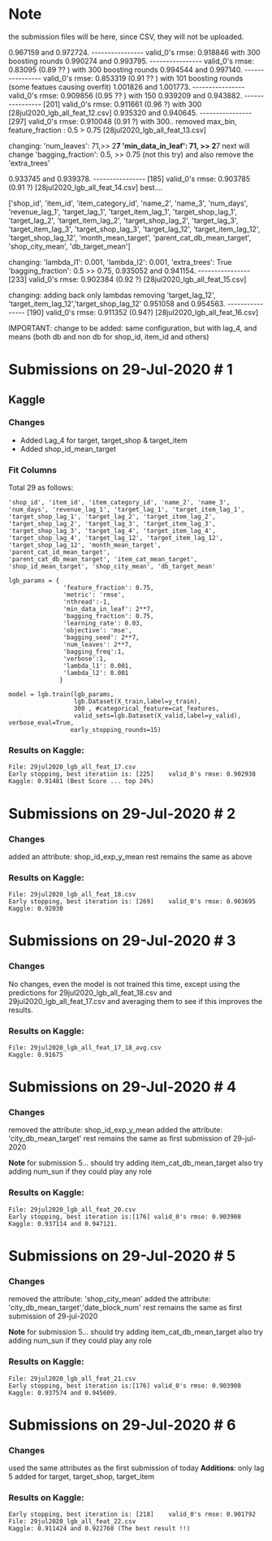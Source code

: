 # Note
the submission files will be here, since CSV, they will not be uploaded.


0.967159 and 0.972724. ---------------- valid_0's rmse: 0.918846 with 300 boosting rounds
0.990274 and 0.993795. ---------------- valid_0's rmse: 0.83095 (0.89 ?? ) with 300 boosting rounds
0.994544 and 0.997140. ---------------- valid_0's rmse: 0.853319 (0.91 ?? ) with 101 boosting rounds (some featues causing overfit)
1.001826 and 1.001773. ---------------- valid_0's rmse: 0.909856 (0.95 ?? ) with 150 
0.939209 and 0.943882. ---------------- [201]	valid_0's rmse: 0.911661 (0.96 ?) with 300 [28jul2020_lgb_all_feat_12.csv]
0.935320 and 0.940645. ---------------- [297]	valid_0's rmse: 0.910048 (0.91 ?) with 300.. removed max_bin, feature_fraction : 0.5 > 0.75 [28jul2020_lgb_all_feat_13.csv]

changing:
'num_leaves': 71,>> 2**7
'min_data_in_leaf': 71, >> 2**7
next will change 'bagging_fraction': 0.5,  >> 0.75 (not this try) and also remove the 'extra_trees' 

0.933745 and 0.939378. ---------------- [185]	valid_0's rmse: 0.903785 (0.91 ?) [28jul2020_lgb_all_feat_14.csv] best....


['shop_id', 'item_id', 'item_category_id', 'name_2', 'name_3',
       'num_days', 'revenue_lag_1', 'target_lag_1', 'target_item_lag_1',
       'target_shop_lag_1', 'target_lag_2', 'target_item_lag_2',
       'target_shop_lag_2', 'target_lag_3', 'target_item_lag_3',
       'target_shop_lag_3', 'target_lag_12', 'target_item_lag_12',
       'target_shop_lag_12', 'month_mean_target', 'parent_cat_db_mean_target',
       'shop_city_mean', 'db_target_mean']


changing:
'lambda_l1': 0.001,
'lambda_l2': 0.001,
'extra_trees': True
'bagging_fraction': 0.5 >> 0.75, 
0.935052 and 0.941154. ---------------- [233]	valid_0's rmse: 0.902384 (0.92 ?) [28jul2020_lgb_all_feat_15.csv]

changing:
adding back only lambdas
removing 'target_lag_12', 'target_item_lag_12','target_shop_lag_12'
0.951058 and 0.954563. ---------------- [190]	valid_0's rmse: 0.911352 (0.94?) [28jul2020_lgb_all_feat_16.csv]


IMPORTANT: 
change to be added: same configuration, but with lag_4, and means (both db and non db for shop_id, item_id and others)

# Submissions on 29-Jul-2020 # 1

## Kaggle

### Changes 
- Added Lag_4 for target, target_shop & target_item
- Added shop_id_mean_target

### Fit Columns

Total 29 as follows: 

```
'shop_id', 'item_id', 'item_category_id', 'name_2', 'name_3',
'num_days', 'revenue_lag_1', 'target_lag_1', 'target_item_lag_1',
'target_shop_lag_1', 'target_lag_2', 'target_item_lag_2',
'target_shop_lag_2', 'target_lag_3', 'target_item_lag_3',
'target_shop_lag_3', 'target_lag_4', 'target_item_lag_4',
'target_shop_lag_4', 'target_lag_12', 'target_item_lag_12',
'target_shop_lag_12', 'month_mean_target', 'parent_cat_id_mean_target',
'parent_cat_db_mean_target', 'item_cat_mean_target',
'shop_id_mean_target', 'shop_city_mean', 'db_target_mean'
```



```
lgb_params = {
               'feature_fraction': 0.75,
               'metric': 'rmse',
               'nthread':-1, 
               'min_data_in_leaf': 2**7, 
               'bagging_fraction': 0.75, 
               'learning_rate': 0.03, 
               'objective': 'mse', 
               'bagging_seed': 2**7, 
               'num_leaves': 2**7,
               'bagging_freq':1,
               'verbose':1,
               'lambda_l1': 0.001,
               'lambda_l2': 0.001
              }

model = lgb.train(lgb_params, 
                  lgb.Dataset(X_train,label=y_train), 
                  300 , #categorical_feature=cat_features, 
                  valid_sets=lgb.Dataset(X_valid,label=y_valid), verbose_eval=True,
                 early_stopping_rounds=15)

```

### Results on Kaggle:

```
File: 29jul2020_lgb_all_feat_17.csv
Early stopping, best iteration is: [225]	valid_0's rmse: 0.902938
Kaggle: 0.91481 (Best Score ... top 24%)
```


# Submissions on 29-Jul-2020 # 2

### Changes 
added an attribute: shop_id_exp_y_mean
rest remains the same as above

### Results on Kaggle:
```
File: 29jul2020_lgb_all_feat_18.csv
Early stopping, best iteration is: [269]	valid_0's rmse: 0.903695
Kaggle: 0.92030
```

# Submissions on 29-Jul-2020 # 3

### Changes 
No changes, even the model is not trained this time, except using the predictions for 
29jul2020_lgb_all_feat_18.csv and 29jul2020_lgb_all_feat_17.csv
and averaging them to see if this improves the results. 
### Results on Kaggle:
```
File: 29jul2020_lgb_all_feat_17_18_avg.csv
Kaggle: 0.91675
```

# Submissions on 29-Jul-2020 # 4

### Changes 
removed the attribute: shop_id_exp_y_mean
added the attribute: 'city_db_mean_target'
rest remains the same as first submission of 29-jul-2020

**Note** 
for submission 5... should try adding item_cat_db_mean_target
also try adding num_sun if they could play any role


### Results on Kaggle:
```
File: 29jul2020_lgb_all_feat_20.csv
Early stopping, best iteration is:[176]	valid_0's rmse: 0.903908
Kaggle: 0.937114 and 0.947121.
```

# Submissions on 29-Jul-2020 # 5

### Changes 
removed the attribute: 'shop_city_mean'
added the attribute: 'city_db_mean_target','date_block_num'
rest remains the same as first submission of 29-jul-2020

**Note** 
for submission 5... should try adding item_cat_db_mean_target
also try adding num_sun if they could play any role


### Results on Kaggle:
```
File: 29jul2020_lgb_all_feat_21.csv
Early stopping, best iteration is:[176]	valid_0's rmse: 0.903908
Kaggle: 0.937574 and 0.945609.
```


# Submissions on 29-Jul-2020 # 6

### Changes 
used the same attributes as the first submission of today
**Additions**: only lag 5 added for target, target_shop, target_item

### Results on Kaggle:
```
Early stopping, best iteration is: [218]	valid_0's rmse: 0.901792
File: 29jul2020_lgb_all_feat_22.csv
Kaggle: 0.911424 and 0.922760 (The best result !!)
```


